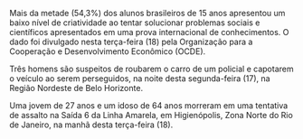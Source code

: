 Mais da metade (54,3%) dos alunos brasileiros de 15 anos apresentou um baixo nível de criatividade ao tentar solucionar problemas sociais e científicos apresentados em uma prova internacional de conhecimentos. O dado foi divulgado nesta terça-feira (18) pela Organização para a Cooperação e Desenvolvimento Econômico (OCDE).


Três homens são suspeitos de roubarem o carro de um policial e capotarem o veículo ao serem perseguidos, na noite desta segunda-feira (17), na Região Nordeste de Belo Horizonte.

Uma jovem de 27 anos e um idoso de 64 anos morreram em uma tentativa de assalto na Saída 6 da Linha Amarela, em Higienópolis, Zona Norte do Rio de Janeiro, na manhã desta terça-feira (18).

